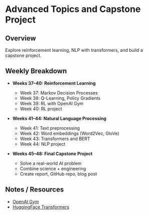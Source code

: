 # Advanced Topics and Capstone Project

## Overview
Explore reinforcement learning, NLP with transformers, and build a capstone project.

## Weekly Breakdown
- **Weeks 37–40: Reinforcement Learning**
  - Week 37: Markov Decision Processes
  - Week 38: Q-Learning, Policy Gradients
  - Week 39: RL with OpenAI Gym
  - Week 40: RL project

- **Weeks 41–44: Natural Language Processing**
  - Week 41: Text preprocessing
  - Week 42: Word embeddings (Word2Vec, GloVe)
  - Week 43: Transformers and BERT
  - Week 44: NLP project

- **Weeks 45–48: Final Capstone Project**
  - Solve a real-world AI problem
  - Combine science + engineering
  - Create report, GitHub repo, blog post

## Notes / Resources
- [OpenAI Gym](https://gym.openai.com/)
- [HuggingFace Transformers](https://huggingface.co/transformers/)
